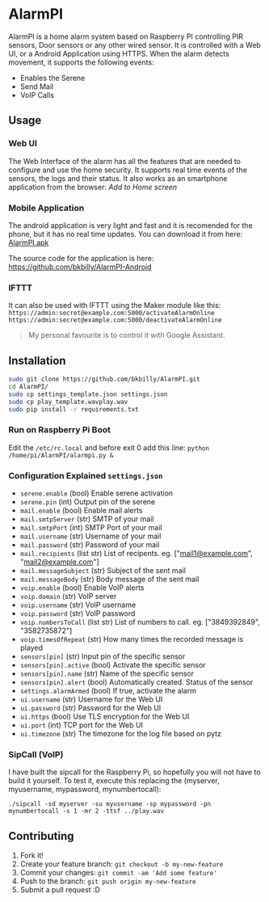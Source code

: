 # AlarmPI

AlarmPI is a home alarm system based on Raspberry PI controlling PIR sensors, Door sensors or any other wired sensor. It is controlled with a Web UI, or a Android Application using HTTPS. When the alarm detects movement, it supports the following events:
 * Enables the Serene
 * Send Mail
 * VoIP Calls

## Usage

### Web UI
The Web Interface of the alarm has all the features that are needed to configure and use the home security. It supports real time events of the sensors, the logs and their status.
It also works as an smartphone application from the browser: _Add to Home screen_

### Mobile Application
The android application is very light and fast and it is recomended for the phone, but it has no real time updates.
You can download it from here: [AlarmPI.apk](mobile/AlarmPI.apk)

The source code for the application is here: https://github.com/bkbilly/AlarmPI-Android


### IFTTT
It can also be used with IFTTT using the Maker module like this:
`https://admin:secret@example.com:5000/activateAlarmOnline`
`https://admin:secret@example.com:5000/deactivateAlarmOnline`
>My personal favourite is to control it with Google Assistant.


## Installation
```bash
sudo git clone https://github.com/bkbilly/AlarmPI.git
cd AlarmPI/
sudo cp settings_template.json settings.json
sudo cp play_template.wavplay.wav
sudo pip install -r requirements.txt
```

### Run on Raspberry Pi Boot
Edit the `/etc/rc.local` and before exit 0 add this line: `python /home/pi/AlarmPI/alarmpi.py &`


### Configuration Explained `settings.json`

* `serene.enable` (bool) Enable serene activation
* `serene.pin` (int) Output pin of the serene
* `mail.enable` (bool) Enable mail alerts
* `mail.smtpServer` (str) SMTP of your mail
* `mail.smtpPort` (int) SMTP Port of your mail
* `mail.username` (str) Username of your mail
* `mail.password` (str) Password of your mail
* `mail.recipients` (list str) List of recipents. eg. ["mail1@example.com", "mail2@example.com"]
* `mail.messageSubject` (str) Subject of the sent mail
* `mail.messageBody` (str) Body message of the sent mail
* `voip.enable` (bool) Enable VoIP alerts
* `voip.domain` (str) VoIP server
* `voip.username` (str) VoIP username
* `voip.password` (str) VoIP password
* `voip.numbersToCall` (list str) List of numbers to call. eg. ["3849392849", "3582735872"]
* `voip.timesOfRepeat` (str) How many times the recorded message is played
* `sensors[pin]` (str) Input pin of the specific sensor
* `sensors[pin].active` (bool) Activate the specific sensor
* `sensors[pin].name` (str) Name of the specific sensor
* `sensors[pin].alert` (bool) Automatically created. Status of the sensor
* `settings.alarmArmed` (bool) If true, activate the alarm
* `ui.username` (str) Username for the Web UI
* `ui.password` (str) Password for the Web UI
* `ui.https` (bool) Use TLS encryption for the Web UI
* `ui.port` (int) TCP port for the Web UI
* `ui.timezone` (str) The timezone for the log file based on pytz

### SipCall (VoIP)

I have built the sipcall for the Raspberry Pi, so hopefully you will not have to build it yourself.
To test it, execute this replacing the (myserver, myusername, mypassword, mynumbertocall):

`./sipcall -sd myserver -su myusername -sp mypassword -pn mynumbertocall -s 1 -mr 2 -ttsf ../play.wav`

## Contributing

1. Fork it!
2. Create your feature branch: `git checkout -b my-new-feature`
3. Commit your changes: `git commit -am 'Add some feature'`
4. Push to the branch: `git push origin my-new-feature`
5. Submit a pull request :D
